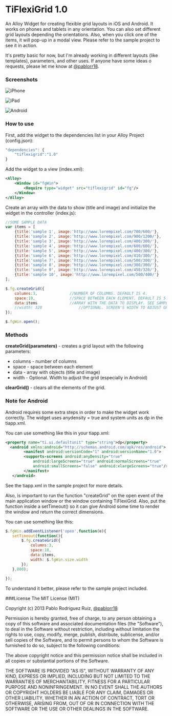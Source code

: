 TiFlexiGrid 1.0
================================

An Alloy Widget for creating flexible grid layouts in iOS and Android. It works on phones and tablets in any orientation. You can also set different grid layouts depending the orientations. Also, when you click one of the items, it will pop-up in a modal view. Please refer to the sample project to see it in action.

It's pretty basic for now, but I'm already working in different layouts (like templates), parameters, and other uses. If anyone have some ideas o requests, please let me know at [@pablorr18](http://twitter.com/pablorr18).

### Screenshots

![iPhone](http://www.lineartpr.com/img/github/tiflexigrid_iphone.jpg)

![iPad](http://www.lineartpr.com/img/github/tiflexigrid_ipad.jpg)

![Android](http://www.lineartpr.com/img/github/tiflexigrid_android.jpg)


### How to use

First, add the widget to the dependencies list in your Alloy Project (config.json):

```javascript
"dependencies": {
	"tiflexigrid":"1.0"
}
```

Add the widget to a view (index.xml):

```xml
<Alloy>
	<Window id="fgWin">
		<Require type="widget" src="tiflexigrid" id="fg"/>
	</Window>		
</Alloy>
```

Create an array with the data to show (title and image) and initialize the widget in the controller (index.js):

```javascript
//SOME SAMPLE DATA
var items = [
	{title:'sample 1', image:'http://www.lorempixel.com/700/600/'},
	{title:'sample 2', image:'http://www.lorempixel.com/900/1200/'},
	{title:'sample 3', image:'http://www.lorempixel.com/400/300/'},
	{title:'sample 4', image:'http://www.lorempixel.com/600/600/'},
	{title:'sample 5', image:'http://www.lorempixel.com/400/300/'},
	{title:'sample 6', image:'http://www.lorempixel.com/410/300/'},
	{title:'sample 7', image:'http://www.lorempixel.com/500/300/'},
	{title:'sample 8', image:'http://www.lorempixel.com/300/300/'},
	{title:'sample 9', image:'http://www.lorempixel.com/450/320/'},
	{title:'sample 10', image:'http://www.lorempixel.com/500/400/'}
];

$.fg.createGrid({
	columns:3, 				//NUMBER OF COLUMNS. DEFAULT IS 4.
	space:10, 				//SPACE BETWEEN EACH ELEMENT. DEFAULT IS 5.
	data:items				//ARRAY WITH THE DATA TO DISPLAY. SEE SAMPLE DATA ABOVE
	//width: 320				//OPTIONAL. SCREEN'S WIDTH TO ADJUST GRID.
});

$.fgWin.open();
```

### Methods

**createGrid(parameters)** - creates a grid layout with the following parameters:
* columns - number of columns
* space - space between each element
* data - array with objects (title and image)
* width - Optional. Width to adjust the grid (especially in Android)

**clearGrid()** - clears all the elements of the grid. 

### Note for Android

Android requires some extra steps in order to make the widget work correctly.  The widget uses anydensity = true and system units as dp in the tiapp.xml. 
 
 You can use something like this in your tiapp.xml:
```xml
<property name="ti.ui.defaultunit" type="string">dp</property>
  <android xmlns:android="http://schemas.android.com/apk/res/android">
        <manifest android:versionCode="1" android:versionName="1.0">
        <supports-screens android:anyDensity="true"
            android:largeScreens="true" android:normalScreens="true"
            android:smallScreens="false" android:xlargeScreens="true"/>
        </manifest>
   </android>
```
 See the tiapp.xml in the sample project for more details. 

 Also, is important to run the function "createGrid" on the open event of the main application window or the window containing TiFlexiGrid. Also, put the function inside a setTimeout() so it can give Android some time to render the window and return the correct dimensions.

 You can use something like this:

 ```javascript
 $.fgWin.addEventListener('open',function(e){
	setTimeout(function(){
		$.fg.createGrid({
			columns:3, 
			space:10, 
			data:items,
			width: $.fgWin.size.width
		});
	},800);
	
});
```

To understand it better, please refer to the sample project included.

###License
The MIT License (MIT)

Copyright (c) 2013 Pablo Rodriguez Ruiz, [@pablorr18](http://twitter.com/pablorr18) 

Permission is hereby granted, free of charge, to any person obtaining a copy
of this software and associated documentation files (the "Software"), to deal
in the Software without restriction, including without limitation the rights
to use, copy, modify, merge, publish, distribute, sublicense, and/or sell
copies of the Software, and to permit persons to whom the Software is
furnished to do so, subject to the following conditions:

The above copyright notice and this permission notice shall be included in
all copies or substantial portions of the Software.

THE SOFTWARE IS PROVIDED "AS IS", WITHOUT WARRANTY OF ANY KIND, EXPRESS OR
IMPLIED, INCLUDING BUT NOT LIMITED TO THE WARRANTIES OF MERCHANTABILITY,
FITNESS FOR A PARTICULAR PURPOSE AND NONINFRINGEMENT. IN NO EVENT SHALL THE
AUTHORS OR COPYRIGHT HOLDERS BE LIABLE FOR ANY CLAIM, DAMAGES OR OTHER
LIABILITY, WHETHER IN AN ACTION OF CONTRACT, TORT OR OTHERWISE, ARISING FROM,
OUT OF OR IN CONNECTION WITH THE SOFTWARE OR THE USE OR OTHER DEALINGS IN
THE SOFTWARE.
